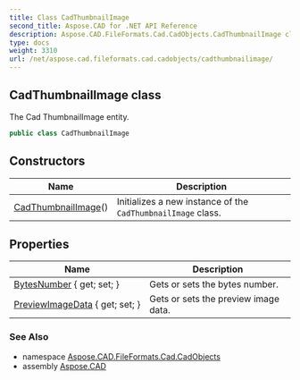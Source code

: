 ```yaml
---
title: Class CadThumbnailImage
second_title: Aspose.CAD for .NET API Reference
description: Aspose.CAD.FileFormats.Cad.CadObjects.CadThumbnailImage class. The Cad ThumbnailImage entity
type: docs
weight: 3310
url: /net/aspose.cad.fileformats.cad.cadobjects/cadthumbnailimage/
---
```

## CadThumbnailImage class

The Cad ThumbnailImage entity.

```csharp
public class CadThumbnailImage
```

## Constructors

| Name | Description |
| --- | --- |
| [CadThumbnailImage](cadthumbnailimage/)() | Initializes a new instance of the `CadThumbnailImage` class. |

## Properties

| Name | Description |
| --- | --- |
| [BytesNumber](../../aspose.cad.fileformats.cad.cadobjects/cadthumbnailimage/bytesnumber/) { get; set; } | Gets or sets the bytes number. |
| [PreviewImageData](../../aspose.cad.fileformats.cad.cadobjects/cadthumbnailimage/previewimagedata/) { get; set; } | Gets or sets the preview image data. |

### See Also

* namespace [Aspose.CAD.FileFormats.Cad.CadObjects](../../aspose.cad.fileformats.cad.cadobjects/)
* assembly [Aspose.CAD](../../)


